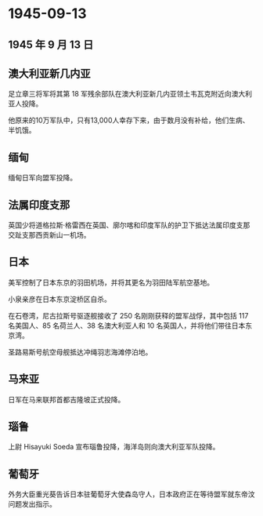 # 1945-09-13

## 1945 年 9 月 13 日

## 澳大利亚新几内亚

足立章三将军将其第 18
军残余部队在澳大利亚新几内亚领土韦瓦克附近向澳大利亚人投降。

他原来的10万军队中，只有13,000人幸存下来，由于数月没有补给，他们生病、半饥饿。

## 缅甸

缅甸日军向盟军投降。

## 法属印度支那

英国少将道格拉斯·格雷西在英国、廓尔喀和印度军队的护卫下抵达法属印度支那交趾支那西贡新山一机场。

## 日本

美军控制了日本东京的羽田机场，并将其更名为羽田陆军航空基地。

小泉亲彦在日本东京淀桥区自杀。

在石卷湾，尼古拉斯号驱逐舰接收了 250 名刚刚获释的盟军战俘，其中包括 117
名美国人、85 名荷兰人、38 名澳大利亚人和 10
名英国人，并将他们带往日本东京湾。

圣路易斯号航空母舰抵达冲绳羽志海滩停泊地。

## 马来亚

日军在马来联邦首都吉隆坡正式投降。

## 瑙鲁

上尉 Hisayuki Soeda 宣布瑙鲁投降，海洋岛则向澳大利亚军队投降。

## 葡萄牙

外务大臣重光葵告诉日本驻葡萄牙大使森岛守人，日本政府正在等待盟军就东帝汶问题发出指示。

